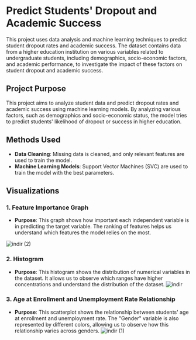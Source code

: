 # Predict Students' Dropout and Academic Success

This project uses data analysis and machine learning techniques to predict student dropout rates and academic success. The dataset contains data from a higher education institution on various variables related to undergraduate students, including demographics, socio-economic factors, and academic performance, to investigate the impact of these factors on student dropout and academic success.

## Project Purpose

This project aims to analyze student data and predict dropout rates and academic success using machine learning models. By analyzing various factors, such as demographics and socio-economic status, the model tries to predict students' likelihood of dropout or success in higher education.

## Methods Used

- **Data Cleaning**: Missing data is cleaned, and only relevant features are used to train the model.
- **Machine Learning Models**: Support Vector Machines (SVC) are used to train the model with the best parameters.

## Visualizations

### 1. **Feature Importance Graph**
   - **Purpose**: This graph shows how important each independent variable is in predicting the target variable. The ranking of features helps us understand which features the model relies on the most.
   
 
![indir (2)](https://github.com/user-attachments/assets/571e681e-8793-4e80-9069-b7a20da995fc)

### 2. **Histogram**
   - **Purpose**: This histogram shows the distribution of numerical variables in the dataset. It allows us to observe which ranges have higher concentrations and understand the distribution of the dataset.
   ![indir](https://github.com/user-attachments/assets/0b00dd08-20c6-4814-8ed7-aee8f139a8a1)

  

### 3. **Age at Enrollment and Unemployment Rate Relationship**
   - **Purpose**: This scatterplot shows the relationship between students' age at enrollment and unemployment rate. The "Gender" variable is also represented by different colors, allowing us to observe how this relationship varies across genders.
   ![indir (1)](https://github.com/user-attachments/assets/88a7cbab-4d0e-410f-91d4-17e65f5e2697)
